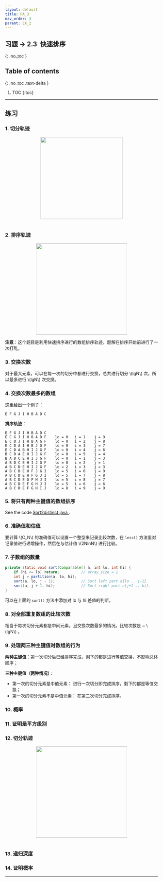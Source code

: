```yaml
---
layout: default
title: PA_3
nav_order: 3
parent: EX_2
---
```


## 习题 -> 2.3&ensp;快速排序
{: .no_toc }

## Table of contents
{: .no_toc .text-delta }

1. TOC
{:toc}

---

## 练习

### 1. 切分轨迹

<div style="text-align: center;">
  <img src="http://foyoodo.oss-cn-beijing.aliyuncs.com/image_src/algs4/2.3/partition-3.1.1.png" width="270" />
</div>

<br />

### 2. 排序轨迹

<div style="text-align: center;">
  <img src="http://foyoodo.oss-cn-beijing.aliyuncs.com/image_src/algs4/2.3/quick-3.1.2.png" width="300" />
</div>

**注意**：这个题目是利用快速排序进行的数组排序轨迹，题解在排序开始前进行了一次打乱。

### 3. 交换次数

对于最大元素，可以在每一次的切分中都进行交换，总共进行切分 \\(lgN\\) 次，所以最多进行 \\(lgN\\) 次交换。

### 4. 交换次数最多的数组

这里给出一个例子：

```
E F G J I H B A D C
```

**排序轨迹**：

```
E F G J I H B A D C
E C G J I H B A D F    lo = 0   i = 1    j = 9
E C D J I H B A G F    lo = 0   i = 2    j = 8
E C D A I H B J G F    lo = 0   i = 3    j = 7
E C D A B H I J G F    lo = 0   i = 4    j = 6
B C D A E H I J G F    lo = 0   i = 5    j = 4
B A D C E H I J G F    lo = 0   i = 1    j = 3
A B D C E H I J G F    lo = 0   i = 2    j = 1
A B C D E H I J G F    lo = 2   i = 3    j = 3
A B C D E H F J G I    lo = 5   i = 6    j = 9
A B C D E H F G J I    lo = 5   i = 7    j = 8
A B C D E G F H J I    lo = 5   i = 8    j = 7
A B C D E F G H J I    lo = 5   i = 6    j = 6
A B C D E F G H I J    lo = 8   i = 9    j = 9
```

### 5. 将只有两种主键值的数组排序

See the code <a href="https://algs4.cs.princeton.edu/23quicksort/Sort2distinct.java.html">Sort2distinct.java <i class="fab fa-java"></i></a> .

### 6. 准确值和估值

要计算 \\(C_N\\) 的准确值可以设置一个整型来记录比较次数，在 `less()` 方法里对记录值进行递增操作，然后在与估计值 \\(2NlnN\\) 进行比较。

### 7. 子数组的数量

```java
private static void sort(Comparable[] a, int lo, int hi) {
    if (hi <= lo) return;          // array_size = 1
    int j = partition(a, lo, hi);
    sort(a, lo, j - 1);            // Sort left part a[lo .. j-1].
    sort(a, j + 1, hi);            // Sort right part a[j+1 .. hi].
}
```

可以在上面的 `sort()` 方法中添加对 lo 与 hi 差值的判断。

### 8. 对全部重复数组的比较次数

相当于每次切分元素都是中间元素，且交换次数最多的情况。比较次数是 ~ \\(lgN\\) 。

### 9. 处理两三种主键值时数组的行为

**两种主键值**：第一次切分后已经排序完成，剩下的都是进行等值交换，不影响总体顺序；

**三种主键值（两种情况）**：
- 第一次的切分元素是中值元素： 进行一次切分即完成排序，剩下的都是等值交换；
- 第一次的切分元素不是中值元素： 在第二次切分完成排序。

### 10. 概率

### 11. 证明是平方级别

### 12. 切分轨迹

<div style="text-align: center;">
  <img src="http://foyoodo.oss-cn-beijing.aliyuncs.com/image_src/algs4/2.3/partition-3.1.12.png" width="300" />
</div>

<br />

### 13. 递归深度

### 14. 证明概率

---
